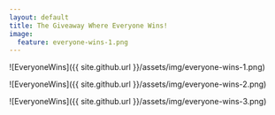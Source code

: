 ```yaml
---
layout: default
title: The Giveaway Where Everyone Wins!
image:
  feature: everyone-wins-1.png
---
```

![EveryoneWins]({{ site.github.url }}/assets/img/everyone-wins-1.png)

<div id="fd-form-608199cd568cfe5847998d0c"></div>
<script>
  window.fd('form', {
    formId: '608199cd568cfe5847998d0c',
    containerEl: '#fd-form-608199cd568cfe5847998d0c'
  });
</script>

![EveryoneWins]({{ site.github.url }}/assets/img/everyone-wins-2.png)

![EveryoneWins]({{ site.github.url }}/assets/img/everyone-wins-3.png)